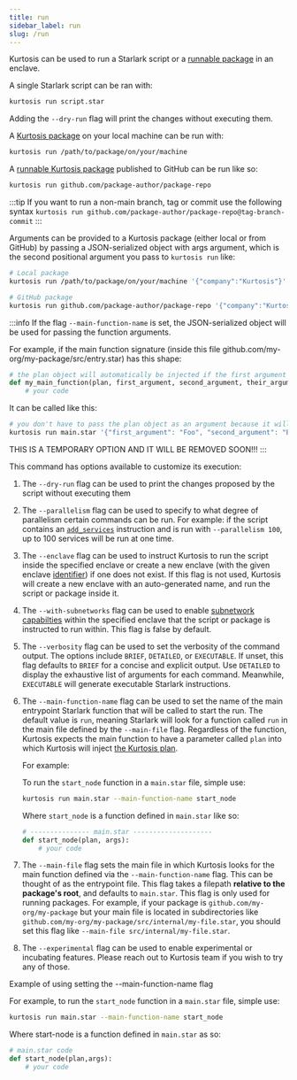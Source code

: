 ```yaml
---
title: run
sidebar_label: run
slug: /run
---
```


Kurtosis can be used to run a Starlark script or a [runnable package](../concepts-reference/packages.md) in an enclave. 

A single Starlark script can be ran with:

```bash
kurtosis run script.star
```

Adding the `--dry-run` flag will print the changes without executing them. 

A [Kurtosis package](../concepts-reference/packages.md) on your local machine can be run with:

```bash
kurtosis run /path/to/package/on/your/machine
```

A [runnable Kurtosis package](../concepts-reference/packages.md) published to GitHub can be run like so:

```bash
kurtosis run github.com/package-author/package-repo
```

:::tip
If you want to run a non-main branch, tag or commit use the following syntax
`kurtosis run github.com/package-author/package-repo@tag-branch-commit`
:::

Arguments can be provided to a Kurtosis package (either local or from GitHub) by passing a JSON-serialized object with args argument, which is the second positional argument you pass to `kurtosis run` like:

```bash
# Local package
kurtosis run /path/to/package/on/your/machine '{"company":"Kurtosis"}'

# GitHub package
kurtosis run github.com/package-author/package-repo '{"company":"Kurtosis"}'
```

:::info
If the flag `--main-function-name` is set, the JSON-serialized object will be used for passing the function arguments.

For example, if the main function signature (inside this file github.com/my-org/my-package/src/entry.star) has this shape:
```python
# the plan object will automatically be injected if the first argument name is 'plan'
def my_main_function(plan, first_argument, second_argument, their_argument):
    # your code
```

It can be called like this:
```bash
# you don't have to pass the plan object as an argument because it will automatically be injected by default if the first argument name is 'plan'
kurtosis run main.star '{"first_argument": "Foo", "second_argument": "Bar", "their_argument": {"first-key:"first-value", "second-key":"second-value"}}'  --main-file src/entry.star --main-function-name my_main_function
```

THIS IS A TEMPORARY OPTION AND IT WILL BE REMOVED SOON!!!
:::

This command has options available to customize its execution:

1. The `--dry-run` flag can be used to print the changes proposed by the script without executing them
1. The `--parallelism` flag can be used to specify to what degree of parallelism certain commands can be run. For example: if the script contains an [`add_services`][add-services-reference] instruction and is run with `--parallelism 100`, up to 100 services will be run at one time.
1. The `--enclave` flag can be used to instruct Kurtosis to run the script inside the specified enclave or create a new enclave (with the given enclave [identifier](../concepts-reference/resource-identifier.md)) if one does not exist. If this flag is not used, Kurtosis will create a new enclave with an auto-generated name, and run the script or package inside it.
1. The `--with-subnetworks` flag can be used to enable [subnetwork capabilties](../concepts-reference/subnetworks.md) within the specified enclave that the script or package is instructed to run within. This flag is false by default.
1. The `--verbosity` flag can be used to set the verbosity of the command output. The options include `BRIEF`, `DETAILED`, or `EXECUTABLE`. If unset, this flag defaults to `BRIEF` for a concise and explicit output. Use `DETAILED` to display the exhaustive list of arguments for each command. Meanwhile, `EXECUTABLE` will generate executable Starlark instructions.
1. The `--main-function-name` flag can be used to set the name of the main entrypoint Starlark function that will be called to start the run. The default value is `run`, meaning Starlark will look for a function called `run` in the main file defined by the `--main-file` flag. Regardless of the function, Kurtosis expects the main function to have a parameter called `plan` into which Kurtosis will inject [the Kurtosis plan](../concepts-reference/plan.md).

   For example:

   To run the `start_node` function in a `main.star` file, simple use:
   ```bash
   kurtosis run main.star --main-function-name start_node
   ```
   
   Where `start_node` is a function defined in `main.star` like so:
   ```python
   # --------------- main.star --------------------
   def start_node(plan, args):
       # your code
   ```
1. The `--main-file` flag sets the main file in which Kurtosis looks for the main function defined via the `--main-function-name` flag. This can be thought of as the entrypoint file. This flag takes a filepath **relative to the package's root**, and defaults to `main.star`. This flag is only used for running packages. For example, if your package is `github.com/my-org/my-package` but your main file is located in subdirectories like `github.com/my-org/my-package/src/internal/my-file.star`, you should set this flag like `--main-file src/internal/my-file.star`.
1. The `--experimental` flag can be used to enable experimental or incubating features. Please reach out to Kurtosis team if you wish to try any of those.

Example of using setting the --main-function-name flag

For example, to run the `start_node` function in a `main.star` file, simple use:
```bash
kurtosis run main.star --main-function-name start_node
```

Where start-node is a function defined in `main.star` as so:
```python
# main.star code
def start_node(plan,args):
    # your code
```

<!--------------------------------------- ONLY LINKS BELOW HERE -------------------------------->
[add-services-reference]: ../starlark-reference/plan.md#add_services
